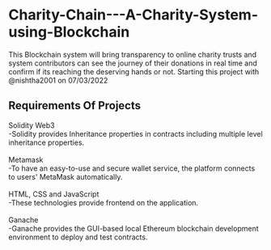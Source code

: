 # Charity-Chain---A-Charity-System-using-Blockchain
This Blockchain system will bring transparency to online charity trusts and system contributors can see the journey of their donations in real time and confirm if its reaching the deserving hands or not. Starting this project with @nishtha2001 on 07/03/2022

## Requirements Of Projects
Solidity Web3</br>
-Solidity provides Inheritance properties in contracts including multiple level inheritance properties.</br>
</br>
Metamask</br>
-To have an easy-to-use and secure wallet service, the platform connects to users' MetaMask automatically.</br>
</br>
HTML, CSS and JavaScript</br>
-These technologies provide frontend on the application.</br>
</br>
Ganache</br>
-Ganache provides the GUI-based local Ethereum blockchain development environment to deploy and test contracts.

